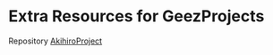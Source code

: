 # Extra Resources for GeezProjects
Repository [AkihiroProject](https://github.com/akihiro69/AkihiroProject)

